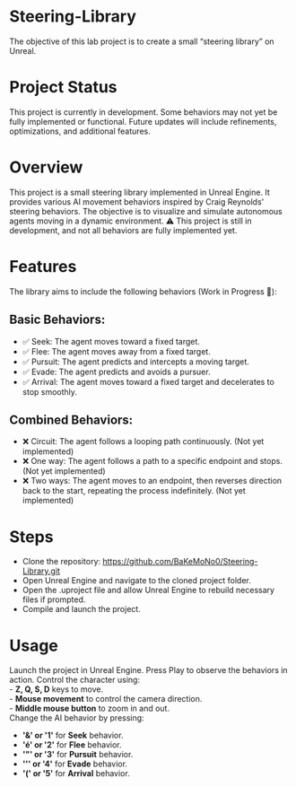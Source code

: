 # Steering-Library
The objective of this lab project is to create a small “steering library” on Unreal.

# Project Status
This project is currently in development. Some behaviors may not yet be fully implemented or functional.
Future updates will include refinements, optimizations, and additional features.

# Overview
This project is a small steering library implemented in Unreal Engine. It provides various AI movement behaviors inspired by Craig Reynolds' steering behaviors.
The objective is to visualize and simulate autonomous agents moving in a dynamic environment.
⚠️ This project is still in development, and not all behaviors are fully implemented yet.

# Features
The library aims to include the following behaviors (Work in Progress 🚧):

## Basic Behaviors:
  - ✅ Seek: The agent moves toward a fixed target.
  - ✅ Flee: The agent moves away from a fixed target.
  - ✅ Pursuit: The agent predicts and intercepts a moving target.
  - ✅ Evade: The agent predicts and avoids a pursuer.
  - ✅ Arrival: The agent moves toward a fixed target and decelerates to stop smoothly.

## Combined Behaviors:
  - ❌ Circuit: The agent follows a looping path continuously. (Not yet implemented)
  - ❌ One way: The agent follows a path to a specific endpoint and stops. (Not yet implemented)
  - ❌ Two ways: The agent moves to an endpoint, then reverses direction back to the start, repeating the process indefinitely. (Not yet implemented)

# Steps
  - Clone the repository: https://github.com/BaKeMoNo0/Steering-Library.git
  - Open Unreal Engine and navigate to the cloned project folder.
  - Open the .uproject file and allow Unreal Engine to rebuild necessary files if prompted.
  - Compile and launch the project.

# Usage
  Launch the project in Unreal Engine.
  Press Play to observe the behaviors in action.
  Control the character using:  
    - **Z, Q, S, D** keys to move.  
    - **Mouse movement** to control the camera direction.  
    - **Middle mouse button** to zoom in and out.  
  Change the AI behavior by pressing:  
   - **'&' or '1'** for **Seek** behavior.  
   - **'é' or '2'** for **Flee** behavior.  
   - **'\"' or '3'** for **Pursuit** behavior.
   - **'\'' or '4'** for **Evade** behavior.
   - **'(' or '5'** for **Arrival** behavior.
